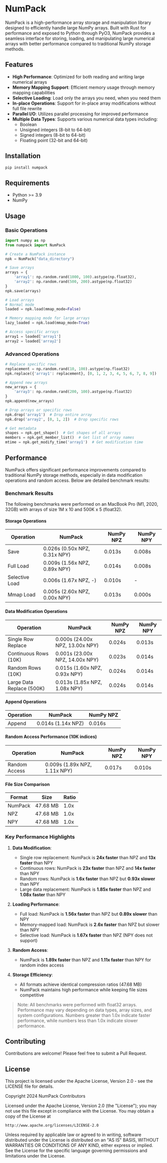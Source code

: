 # NumPack

NumPack is a high-performance array storage and manipulation library designed to efficiently handle large NumPy arrays. Built with Rust for performance and exposed to Python through PyO3, NumPack provides a seamless interface for storing, loading, and manipulating large numerical arrays with better performance compared to traditional NumPy storage methods.

## Features

- **High Performance**: Optimized for both reading and writing large numerical arrays
- **Memory Mapping Support**: Efficient memory usage through memory mapping capabilities
- **Selective Loading**: Load only the arrays you need, when you need them
- **In-place Operations**: Support for in-place array modifications without full file rewrite
- **Parallel I/O**: Utilizes parallel processing for improved performance
- **Multiple Data Types**: Supports various numerical data types including:
  - Boolean
  - Unsigned integers (8-bit to 64-bit)
  - Signed integers (8-bit to 64-bit)
  - Floating point (32-bit and 64-bit)

## Installation

```bash
pip install numpack
```

## Requirements

- Python >= 3.9
- NumPy

## Usage

### Basic Operations

```python
import numpy as np
from numpack import NumPack

# Create a NumPack instance
npk = NumPack("data_directory")

# Save arrays
arrays = {
    'array1': np.random.rand(1000, 100).astype(np.float32),
    'array2': np.random.rand(500, 200).astype(np.float32)
}
npk.save(arrays)

# Load arrays
# Normal mode
loaded = npk.load(mmap_mode=False)

# Memory mapping mode for large arrays
lazy_loaded = npk.load(mmap_mode=True)

# Access specific arrays
array1 = loaded['array1']
array2 = loaded['array2']
```

### Advanced Operations

```python
# Replace specific rows
replacement = np.random.rand(10, 100).astype(np.float32)
npk.replace({'array1': replacement}, [0, 1, 2, 3, 4, 5, 6, 7, 8, 9])

# Append new arrays
new_arrays = {
    'array3': np.random.rand(200, 100).astype(np.float32)
}
npk.append(new_arrays)

# Drop arrays or specific rows
npk.drop('array1')  # Drop entire array
npk.drop('array2', [0, 1, 2])  # Drop specific rows

# Get metadata
shapes = npk.get_shape()  # Get shapes of all arrays
members = npk.get_member_list()  # Get list of array names
mtime = npk.get_modify_time('array1')  # Get modification time
```

## Performance

NumPack offers significant performance improvements compared to traditional NumPy storage methods, especially in data modification operations and random access. Below are detailed benchmark results:

### Benchmark Results

The following benchmarks were performed on an MacBook Pro (M1, 2020, 32GB) with arrays of size 1M x 10 and 500K x 5 (float32).

#### Storage Operations

| Operation | NumPack | NumPy NPZ | NumPy NPY |
|-----------|---------|-----------|-----------|
| Save | 0.026s (0.50x NPZ, 0.31x NPY) | 0.013s | 0.008s |
| Full Load | 0.009s (1.56x NPZ, 0.89x NPY) | 0.014s | 0.008s |
| Selective Load | 0.006s (1.67x NPZ, -) | 0.010s | - |
| Mmap Load | 0.005s (2.60x NPZ, 0.00x NPY) | 0.013s | 0.000s |

#### Data Modification Operations

| Operation | NumPack | NumPy NPZ | NumPy NPY |
|-----------|---------|-----------|-----------|
| Single Row Replace | 0.000s (24.00x NPZ, 13.00x NPY) | 0.024s | 0.013s |
| Continuous Rows (10K) | 0.001s (23.00x NPZ, 14.00x NPY) | 0.023s | 0.014s |
| Random Rows (10K) | 0.015s (1.60x NPZ, 0.93x NPY) | 0.024s | 0.014s |
| Large Data Replace (500K) | 0.013s (1.85x NPZ, 1.08x NPY) | 0.024s | 0.014s |

#### Append Operations

| Operation | NumPack | NumPy NPZ |
|-----------|---------|-----------|
| Append | 0.014s (1.14x NPZ) | 0.016s |

#### Random Access Performance (10K indices)

| Operation | NumPack | NumPy NPZ | NumPy NPY |
|-----------|---------|-----------|-----------|
| Random Access | 0.009s (1.89x NPZ, 1.11x NPY) | 0.017s | 0.010s |

#### File Size Comparison

| Format | Size | Ratio |
|--------|------|-------|
| NumPack | 47.68 MB | 1.0x |
| NPZ | 47.68 MB | 1.0x |
| NPY | 47.68 MB | 1.0x |

### Key Performance Highlights

1. **Data Modification**:
   - Single row replacement: NumPack is **24x faster** than NPZ and **13x faster** than NPY
   - Continuous rows: NumPack is **23x faster** than NPZ and **14x faster** than NPY
   - Random rows: NumPack is **1.6x faster** than NPZ but **0.93x slower** than NPY
   - Large data replacement: NumPack is **1.85x faster** than NPZ and **1.08x faster** than NPY

2. **Loading Performance**:
   - Full load: NumPack is **1.56x faster** than NPZ but **0.89x slower** than NPY
   - Memory-mapped load: NumPack is **2.6x faster** than NPZ but slower than NPY
   - Selective load: NumPack is **1.67x faster** than NPZ (NPY does not support)

3. **Random Access**:
   - NumPack is **1.89x faster** than NPZ and **1.11x faster** than NPY for random index access

4. **Storage Efficiency**:
   - All formats achieve identical compression ratios (47.68 MB)
   - NumPack maintains high performance while keeping file sizes competitive

> Note: All benchmarks were performed with float32 arrays. Performance may vary depending on data types, array sizes, and system configurations. Numbers greater than 1.0x indicate faster performance, while numbers less than 1.0x indicate slower performance.

## Contributing

Contributions are welcome! Please feel free to submit a Pull Request.

## License

This project is licensed under the Apache License, Version 2.0 - see the LICENSE file for details.

Copyright 2024 NumPack Contributors

Licensed under the Apache License, Version 2.0 (the "License");
you may not use this file except in compliance with the License.
You may obtain a copy of the License at

    http://www.apache.org/licenses/LICENSE-2.0

Unless required by applicable law or agreed to in writing, software
distributed under the License is distributed on an "AS IS" BASIS,
WITHOUT WARRANTIES OR CONDITIONS OF ANY KIND, either express or implied.
See the License for the specific language governing permissions and
limitations under the License.
